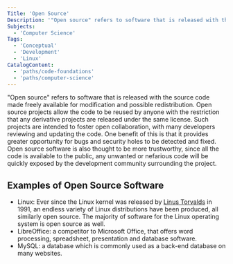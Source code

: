 ```yaml
---
Title: 'Open Source'
Description: '"Open source" refers to software that is released with the source code made freely available for modification and possible redistribution.'
Subjects:
  - 'Computer Science'
Tags:
  - 'Conceptual'
  - 'Development'
  - 'Linux'
CatalogContent:
  - 'paths/code-foundations'
  - 'paths/computer-science'
---
```


"Open source" refers to software that is released with the source code made freely available for modification and possible redistribution. Open source projects allow the code to be reused by anyone with the restriction that any derivative projects are released under the same license. Such projects are intended to foster open collaboration, with many developers reviewing and updating the code. One benefit of this is that it provides greater opportunity for bugs and security holes to be detected and fixed. Open source software is also thought to be more trustworthy, since all the code is available to the public, any unwanted or nefarious code will be quickly exposed by the development community surrounding the project.

## Examples of Open Source Software

- Linux: Ever since the Linux kernel was released by [Linus Torvalds](https://www.codecademy.com/resources/docs/general/linus-torvalds) in 1991, an endless variety of Linux distributions have been produced, all similarly open source. The majority of software for the Linux operating system is open source as well.
- LibreOffice: a competitor to Microsoft Office, that offers word processing, spreadsheet, presentation and database software.
- MySQL: a database which is commonly used as a back-end database on many websites.
